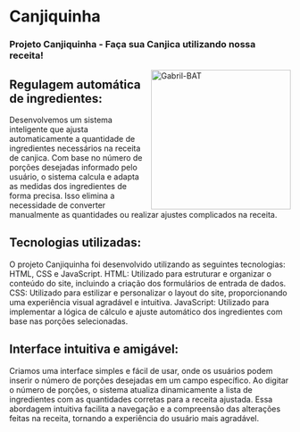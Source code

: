 # <h1>Canjiquinha</h1>
### Projeto Canjiquinha - Faça sua Canjica utilizando nossa receita!

<img align="right" alt="Gabril-BAT" height="250" width="250" src="https://camo.githubusercontent.com/2f44cdc41865562ee0eb93302797023dca11a62e6f5a4294c2936a5b58da2dfe/68747470733a2f2f63646e2d69636f6e732d706e672e666c617469636f6e2e636f6d2f3531322f323937392f323937393332392e706e67">

<h2> Regulagem automática de ingredientes:</h2>
Desenvolvemos um sistema inteligente que ajusta automaticamente a quantidade de ingredientes necessários na receita de canjica.
Com base no número de porções desejadas informado pelo usuário, o sistema calcula e adapta as medidas dos ingredientes de forma precisa.
Isso elimina a necessidade de converter manualmente as quantidades ou realizar ajustes complicados na receita.

<h2> Tecnologias utilizadas:</h2>
O projeto Canjiquinha foi desenvolvido utilizando as seguintes tecnologias: HTML, CSS e JavaScript.
HTML: Utilizado para estruturar e organizar o conteúdo do site, incluindo a criação dos formulários de entrada de dados.
CSS: Utilizado para estilizar e personalizar o layout do site, proporcionando uma experiência visual agradável e intuitiva.
JavaScript: Utilizado para implementar a lógica de cálculo e ajuste automático dos ingredientes com base nas porções selecionadas.

<h2> Interface intuitiva e amigável:</h2>
Criamos uma interface simples e fácil de usar, onde os usuários podem inserir o número de porções desejadas em um campo específico.
Ao digitar o número de porções, o sistema atualiza dinamicamente a lista de ingredientes com as quantidades corretas para a receita ajustada.
Essa abordagem intuitiva facilita a navegação e a compreensão das alterações feitas na receita, tornando a experiência do usuário mais agradável.

